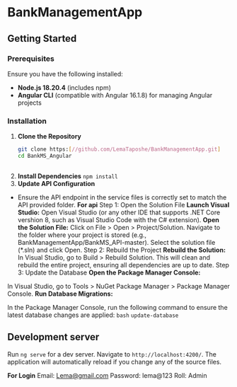 ﻿# BankManagementApp
## Getting Started

### Prerequisites

Ensure you have the following installed:

- **Node.js 18.20.4** (includes npm)
- **Angular CLI** (compatible with Angular 16.1.8) for managing Angular projects

### Installation

1. **Clone the Repository**
   ```bash
   git clone https:[//github.com/LemaTaposhe/BankManagementApp.git]
   cd BankMS_Angular
 
2. **Install Dependencies**
   `npm install`
3. **Update API Configuration**
   
- Ensure the API endpoint in the service files is correctly set to match the API provided  folder.
 **For api** 
Step 1: Open the Solution File
**Launch Visual Studio:**
Open Visual Studio (or any other IDE that supports .NET Core vershion 8, such as Visual Studio Code with the C# extension).
**Open the Solution File:**
Click on File > Open > Project/Solution.
Navigate to the folder where your project is stored (e.g., BankManagementApp/BankMS_API-master).
Select the solution file (*.sln) and click Open.
Step 2: Rebuild the Project
**Rebuild the Solution:**
In Visual Studio, go to Build > Rebuild Solution.
This will clean and rebuild the entire project, ensuring all dependencies are up to date.
Step 3: Update the Database
**Open the Package Manager Console:**

In Visual Studio, go to Tools > NuGet Package Manager > Package Manager Console.
**Run Database Migrations:**

In the Package Manager Console, run the following command to ensure the latest database changes are applied:
```bash```
      ``update-database``


   
## Development server

Run `ng serve` for a dev server. Navigate to `http://localhost:4200/`. The application will automatically reload if you change any of the source files.


**For Login**
 Email: Lema@gmail.com
Password: lema@123
Roll: Admin
